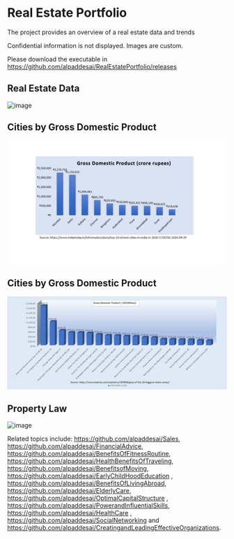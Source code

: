 # Real Estate Portfolio

The project provides an overview of a real estate data and trends

Confidential information is not displayed. Images are custom.

Please download the executable in https://github.com/alpaddesai/RealEstatePortfolio/releases

## Real Estate Data
![image](RealEstateImage.png)

## Cities by Gross Domestic Product
![image](Indian_cities_GDP_2021.jpg)

## Cities by Gross Domestic Product
![image](GrossDomesticProduct.png)

## Property Law 
![image](propertylaw_UK.jpg)

Related topics include: https://github.com/alpaddesai/Sales,  https://github.com/alpaddesai/FinancialAdvice, https://github.com/alpaddesai/BenefitsOfFitnessRoutine, https://github.com/alpaddesai/HealthBenefitsOfTraveling, https://github.com/alpaddesai/BenefitsofMoving, https://github.com/alpaddesai/EarlyChildHoodEducation , https://github.com/alpaddesai/BenefitsOfLivingAbroad, https://github.com/alpaddesai/ElderlyCare, https://github.com/alpaddesai/OptimalCapitalStructure , https://github.com/alpaddesai/PowerandInfluentialSkills, https://github.com/alpaddesai/HealthCare , https://github.com/alpaddesai/SocialNetworking and  https://github.com/alpaddesai/CreatingandLeadingEffectiveOrganizations.


